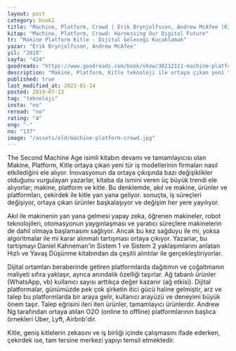 ```yaml
---
layout: post  
category: book2  
title: "Machine, Platform, Crowd | Erik Brynjolfsson, Andrew McAfee (Kitap)"  
kitap: "Machine, Platform, Crowd: Harnessing Our Digital Future"  
tr: "Makine Platform Kitle - Dijital Geleceği Kucaklamak"  
yazar: "Erik Brynjolfsson, Andrew McAfee"  
yil: "2018"  
sayfa: "424"  
goodreads: "https://www.goodreads.com/book/show/38212111-machine-platform-crowd"
description: "Makine, Platform, Kitle teknoloji ile ortaya çıkan yeni tür iş modellerinin firmaları nasıl etkilediğini ele alıyor."
published: true
last_modified_at: 2023-01-14
posted: 2019-07-13
tag: "teknoloji"
insta: "no"
reread: "no"
rating: "4"
eng: "-"
no: "137"
image: "/assets/old/machine-platform-crowd.jpg"
---
```


The Second Machine Age isimli kitabın devamı ve tamamlayıcısı olan Makine, Platform, Kitle ortaya çıkan yeni tür iş modellerinin firmaları nasıl etkilediğini ele alıyor. İnovasyonun da ortaya çıkışında bazı değişiklikler olduğunu vurgulayan yazarlar, kitaba da ismini veren üç büyük trendi ele alıyorlar; makine, platform ve kitle. Bu denklemde, akıl ve makine, ürünler ve platformları, çekirdek ile kitle yan yana geliyor. sonuçta, iş süreçleri değişiyor, ortaya çıkan ürünler başkalaşıyor ve değişim her yere yayılıyor.

Akıl ile makinenin yan yana gelmesi yapay zeka, öğrenen makineler, robot teknolojileri, otomasyonun yaygınlaşması ve yaratıcı süreçlere makinelerin de dahil olmaya başlamasını sağlıyor. Ancak bu kez sağduyu ile mi, yoksa algoritmalar ile mi karar alınmalı tartışması ortaya çıkıyor. Yazarlar, bu tartışmayı Daniel Kahneman'in Sistem 1 ve Sistem 2 yaklaşımlarını anlatan Hızlı ve Yavaş Düşünme kitabından da çeşitli alıntılar ile gerçekleştiriyorlar.  
  
Dijital ortamları beraberinde getiren platformlarda dağıtımın ve çoğaltmanın maliyeti sıfıra yaklaşır, ayrıca anındalık özelliği taşırlar. Ağ tabanlı ürünler (WhatsApp, vb) kullanıcı sayısı arttıkça değer kazanır (ağ etkisi). Dijital platformalar, günümüzde pek çok şirketin itici gücü haline gelmiştir, arz ve talep bu platformlarda bir araya gelir, kullanıcı arayüzü ve deneyimi büyük önem taşır. Talep eğrisini ileri iten ürünler, tamamlayıcı ürünlerdir. Andrew Ng tarafından ortaya atılan O2O (online to offline) platformlarının başlıca örnekleri Uber, Lyft, Airbnb'dir.  
  
Kitle, geniş kitlelerin zekasını ve iş birliği içinde çalışmasını ifade ederken, çekirdek ise, tam tersine merkezi yapıyı temsil etmektedir.  
